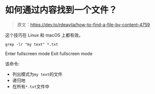 # 如何通过内容找到一个文件？

> 原文：<https://dev.to/rdeavila/how-to-find-a-file-by-content-4759>

这个技巧在 Linux 和 macOS 上都有效。

```
grep -lr "my text" *.txt 
```

Enter fullscreen mode Exit fullscreen mode

该命令:

*   列出模式为`my text`的文件
*   递归地
*   在所有`*.txt`文件中